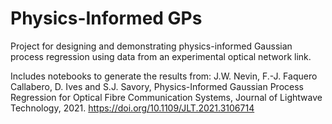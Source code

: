 # Physics-Informed GPs

Project for designing and demonstrating physics-informed Gaussian process regression using data from an experimental optical network link.

Includes notebooks to generate the results from:
J.W. Nevin, F.-J. Faquero Callabero, D. Ives and S.J. Savory, Physics-Informed Gaussian Process Regression for Optical Fibre Communication Systems, Journal of Lightwave Technology, 2021.
https://doi.org/10.1109/JLT.2021.3106714 
